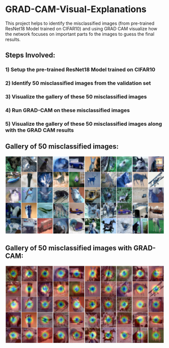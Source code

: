 # GRAD-CAM-Visual-Explanations

This project helps to identify the misclassified images (from pre-trained ResNet18 Model trained on CIFAR10) and using GRAD CAM visualize how the network focuses on important parts fo the images to guess the final results. 

## Steps Involved:

### 1) Setup the pre-trained ResNet18 Model trained on CIFAR10
### 2) Identify 50 misclassified images from the validation set
### 3) Visualize the gallery of these 50 misclassified images
### 4) Run GRAD-CAM on these misclassified images
### 5) Visualize the gallery of these 50 misclassified images along with the GRAD CAM results

## Gallery of 50 misclassified images:
![my_image](/50%20Misclassified%20Images.JPG)

## Gallery of 50 misclassified images with GRAD-CAM:
![my_image](/50%20Misclassified%20Images%20with%20GRAD-CAM.JPG)
